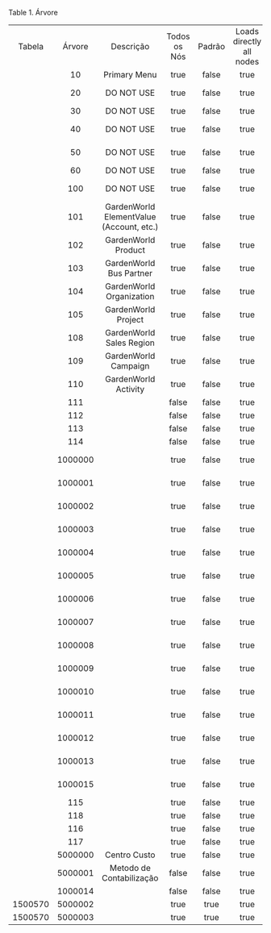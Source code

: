 <div id="d85908e1" class="table">

<div class="table-title">

Table 1. Árvore

</div>

<div class="table-contents">

|         |         |                                          |              |        |                          |                      |                                          |                 |             |
| :-----: | :-----: | :--------------------------------------: | :----------: | :----: | :----------------------: | :------------------: | :--------------------------------------: | :-------------: | :---------: |
| Tabela  | Árvore  |                Descrição                 | Todos os Nós | Padrão | Loads directly all nodes | Driven by Search Key |                   Nome                   | Processar Agora | Tipo | Área |
|         |   10    |               Primary Menu               |     true     | false  |           true           |        false         |                   Menu                   |                 |     MM      |
|         |   20    |                DO NOT USE                |     true     | false  |           true           |        false         |     (Primary Account Element Value)      |                 |     EV      |
|         |   30    |                DO NOT USE                |     true     | false  |           true           |        false         |            (Primary Product)             |                 |     PR      |
|         |   40    |                DO NOT USE                |     true     | false  |           true           |        false         |        (Primary Business Partner)        |                 |     BP      |
|         |   50    |                DO NOT USE                |     true     | false  |           true           |        false         |          (Primary Organization)          |                 |     OO      |
|         |   60    |                DO NOT USE                |     true     | false  |           true           |        false         |            (Primary Project)             |                 |     PJ      |
|         |   100   |                DO NOT USE                |     true     | false  |           true           |        false         |          (Primary Sales Region)          |                 |     SR      |
|         |   101   | GardenWorld ElementValue (Account, etc.) |     true     | false  |           true           |        false         | GardenWorld ElementValue (Account, etc.) |                 |     EV      |
|         |   102   |           GardenWorld Product            |     true     | false  |           true           |        false         |           GardenWorld Product            |                 |     PR      |
|         |   103   |         GardenWorld Bus Partner          |     true     | false  |           true           |        false         |         GardenWorld Bus Partner          |                 |     BP      |
|         |   104   |         GardenWorld Organization         |     true     | false  |           true           |        false         |         GardenWorld Organization         |                 |     OO      |
|         |   105   |           GardenWorld Project            |     true     | false  |           true           |        false         |           GardenWorld Project            |                 |     PJ      |
|         |   108   |         GardenWorld Sales Region         |     true     | false  |           true           |        false         |         GardenWorld Sales Region         |                 |     SR      |
|         |   109   |           GardenWorld Campaign           |     true     | false  |           true           |        false         |           GardenWorld Campaign           |                 |     MC      |
|         |   110   |           GardenWorld Activity           |     true     | false  |           true           |        false         |           GardenWorld Activity           |                 |     AY      |
|         |   111   |                                          |    false     | false  |           true           |        false         |            CM Container Stage            |      false      |     CS      |
|         |   112   |                                          |    false     | false  |           true           |        false         |               CM Container               |      false      |     CC      |
|         |   113   |                                          |    false     | false  |           true           |        false         |                 CM Media                 |      false      |     CM      |
|         |   114   |                                          |    false     | false  |           true           |        false         |               CM Template                |      false      |     CT      |
|         | 1000000 |                                          |     true     | false  |           true           |        false         |       Mundo do Café S/A Usuário 2        |      false      |     U2      |
|         | 1000001 |                                          |     true     | false  |           true           |        false         |       Mundo do Café S/A Usuário 3        |      false      |     U3      |
|         | 1000002 |                                          |     true     | false  |           true           |        false         |       Mundo do Café S/A Usuário 4        |      false      |     U4      |
|         | 1000003 |                                          |     true     | false  |           true           |        false         |   Mundo do Café S/A CM Container Stage   |      false      |     CS      |
|         | 1000004 |                                          |     true     | false  |           true           |        false         |      Mundo do Café S/A CM Template       |      false      |     CT      |
|         | 1000005 |                                          |     true     | false  |           true           |        false         |        Mundo do Café S/A CM Media        |      false      |     CM      |
|         | 1000006 |                                          |     true     | false  |           true           |        false         |        Mundo do Café S/A Produto         |      false      |     PR      |
|         | 1000007 |                                          |     true     | false  |           true           |        false         |        Mundo do Café S/A Parceiro        |      false      |     BP      |
|         | 1000008 |                                          |     true     | false  |           true           |        false         |      Mundo do Café S/A Organização       |      false      |     OO      |
|         | 1000009 |                                          |     true     | false  |           true           |        false         |    Mundo do Café S/A Região de Vendas    |      false      |     SR      |
|         | 1000010 |                                          |     true     | false  |           true           |        false         |        Mundo do Café S/A Campanha        |      false      |     MC      |
|         | 1000011 |                                          |     true     | false  |           true           |        false         |       Mundo do Café S/A Atividade        |      false      |     AY      |
|         | 1000012 |                                          |     true     | false  |           true           |        false         |       Mundo do Café S/A Usuário 1        |      false      |     U1      |
|         | 1000013 |                                          |     true     | false  |           true           |        false         |      Mundo do Café S/A CM Container      |      false      |     CC      |
|         | 1000015 |                                          |     true     | false  |           true           |        false         |        Mundo do Café S/A Projeto         |      false      |     PJ      |
|         |   115   |                                          |     true     | false  |           true           |        false         |            GardenWorld SiteCC            |      false      |     CC      |
|         |   118   |                                          |     true     | false  |           true           |        false         |            GardenWorld SiteCM            |      false      |     CM      |
|         |   116   |                                          |     true     | false  |           true           |        false         |            GardenWorld SiteCS            |      false      |     CS      |
|         |   117   |                                          |     true     | false  |           true           |        false         |            GardenWorld SiteCT            |      false      |     CT      |
|         | 5000000 |               Centro Custo               |     true     | false  |           true           |         true         |               Centro Custo               |      false      |     EV      |
|         | 5000001 |         Metodo de Contabilização         |    false     | false  |           true           |         true         |         Metodo de Contabilização         |      false      |     EV      |
|         | 1000014 |                                          |    false     | false  |           true           |         true         |             Plano de Contas              |      false      |     EV      |
| 1500570 | 5000002 |                                          |     true     |  true  |           true           |         true         |           COF\_PlanoFinanceiro           |      false      |     TL      |
| 1500570 | 5000003 |                                          |     true     |  true  |           true           |         true         |           COF\_PlanoFinanceiro           |      false      |     TL      |

</div>

</div>
